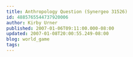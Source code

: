 ```yaml
---
title: Anthropology Question (Synergeo 31526)
id: 4885765544737920006
author: Kirby Urner
published: 2007-01-06T09:11:00.000-08:00
updated: 2007-01-08T20:00:55.249-08:00
blog: world_game
tags: 
---
```


